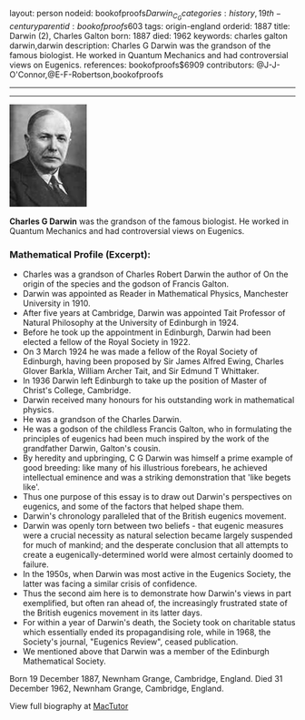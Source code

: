 layout: person
nodeid: bookofproofs$Darwin_C_G
categories: history,19th-century
parentid: bookofproofs$603
tags: origin-england
orderid: 1887
title: Darwin (2), Charles Galton
born: 1887
died: 1962
keywords: charles galton darwin,darwin
description: Charles G Darwin was the grandson of the famous biologist. He worked in Quantum Mechanics and had controversial views on Eugenics.
references: bookofproofs$6909
contributors: @J-J-O'Connor,@E-F-Robertson,bookofproofs

---



---

![Darwin_C_G.jpg](https://github.com/bookofproofs/bookofproofs.github.io/blob/main/_sources/_assets/images/portraits/Darwin_C_G.jpg?raw=true)

**Charles G Darwin** was the grandson of the famous biologist. He worked in Quantum Mechanics and had controversial views on Eugenics.

### Mathematical Profile (Excerpt):
* Charles was a grandson of Charles Robert Darwin the author of On the origin of the species and the godson of Francis Galton.
* Darwin was appointed as Reader in Mathematical Physics, Manchester University in 1910.
* After five years at Cambridge, Darwin was appointed Tait Professor of Natural Philosophy at the University of Edinburgh in 1924.
* Before he took up the appointment in Edinburgh, Darwin had been elected a fellow of the Royal Society in 1922.
* On 3 March 1924 he was made a fellow of the Royal Society of Edinburgh, having been proposed by Sir James Alfred Ewing, Charles Glover Barkla, William Archer Tait, and Sir Edmund T Whittaker.
* In 1936 Darwin left Edinburgh to take up the position of Master of Christ's College, Cambridge.
* Darwin received many honours for his outstanding work in mathematical physics.
* He was a grandson of the Charles Darwin.
* He was a godson of the childless Francis Galton, who in formulating the principles of eugenics had been much inspired by the work of the grandfather Darwin, Galton's cousin.
* By heredity and upbringing, C G Darwin was himself a prime example of good breeding: like many of his illustrious forebears, he achieved intellectual eminence and was a striking demonstration that 'like begets like'.
* Thus one purpose of this essay is to draw out Darwin's perspectives on eugenics, and some of the factors that helped shape them.
* Darwin's chronology paralleled that of the British eugenics movement.
* Darwin was openly torn between two beliefs - that eugenic measures were a crucial necessity as natural selection became largely suspended for much of mankind; and the desperate conclusion that all attempts to create a eugenically-determined world were almost certainly doomed to failure.
* In the 1950s, when Darwin was most active in the Eugenics Society, the latter was facing a similar crisis of confidence.
* Thus the second aim here is to demonstrate how Darwin's views in part exemplified, but often ran ahead of, the increasingly frustrated state of the British eugenics movement in its latter days.
* For within a year of Darwin's death, the Society took on charitable status which essentially ended its propagandising role, while in 1968, the Society's journal, "Eugenics Review", ceased publication.
* We mentioned above that Darwin was a member of the Edinburgh Mathematical Society.

Born 19 December 1887, Newnham Grange, Cambridge, England. Died 31 December 1962, Newnham Grange, Cambridge, England.

View full biography at [MacTutor](https://mathshistory.st-andrews.ac.uk/Biographies/Darwin_C_G/)
